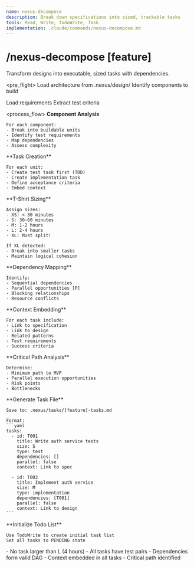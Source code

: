 ```yaml
---
name: nexus-decompose
description: Break down specifications into sized, trackable tasks
tools: Read, Write, TodoWrite, Task
implementation: .claude/commands/nexus-decompose.md
---
```


# /nexus-decompose [feature]

Transform designs into executable, sized tasks with dependencies.

<pre_flight>
  <check id="design_exists">
    Load architecture from .nexus/design/
    Identify components to build
  </check>

  <check id="specification_exists">
    Load requirements
    Extract test criteria
  </check>
</pre_flight>

<process_flow>
  <step number="1">
    **Component Analysis**

    For each component:
    - Break into buildable units
    - Identify test requirements
    - Map dependencies
    - Assess complexity
  </step>

  <step number="2">
    **Task Creation**

    For each unit:
    - Create test task first (TDD)
    - Create implementation task
    - Define acceptance criteria
    - Embed context
  </step>

  <step number="3">
    **T-Shirt Sizing**

    Assign sizes:
    - XS: < 30 minutes
    - S: 30-60 minutes
    - M: 1-2 hours
    - L: 2-4 hours
    - XL: Must split!

    If XL detected:
    - Break into smaller tasks
    - Maintain logical cohesion
  </step>

  <step number="4">
    **Dependency Mapping**

    Identify:
    - Sequential dependencies
    - Parallel opportunities [P]
    - Blocking relationships
    - Resource conflicts
  </step>

  <step number="5">
    **Context Embedding**

    For each task include:
    - Link to specification
    - Link to design
    - Related patterns
    - Test requirements
    - Success criteria
  </step>

  <step number="6">
    **Critical Path Analysis**

    Determine:
    - Minimum path to MVP
    - Parallel execution opportunities
    - Risk points
    - Bottlenecks
  </step>

  <step number="7">
    **Generate Task File**

    Save to: .nexus/tasks/[feature]-tasks.md

    Format:
    ```yaml
    tasks:
      - id: T001
        title: Write auth service tests
        size: S
        type: test
        dependencies: []
        parallel: false
        context: Link to spec

      - id: T002
        title: Implement auth service
        size: M
        type: implementation
        dependencies: [T001]
        parallel: false
        context: Link to design
    ```
  </step>

  <step number="8">
    **Initialize Todo List**

    Use TodoWrite to create initial task list
    Set all tasks to PENDING state
  </step>
</process_flow>

<validation>
  - No task larger than L (4 hours)
  - All tasks have test pairs
  - Dependencies form valid DAG
  - Context embedded in all tasks
  - Critical path identified
</validation>